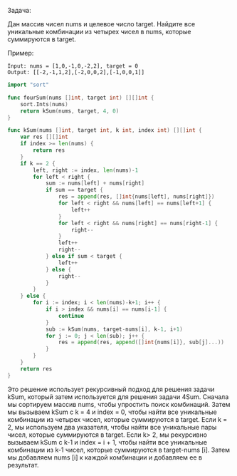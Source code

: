 Задача:

Дан массив чисел nums и целевое число target. Найдите все уникальные комбинации из четырех чисел в nums, которые суммируются в target.

Пример:

```
Input: nums = [1,0,-1,0,-2,2], target = 0
Output: [[-2,-1,1,2],[-2,0,0,2],[-1,0,0,1]]
```

```go
import "sort"

func fourSum(nums []int, target int) [][]int {
	sort.Ints(nums)
	return kSum(nums, target, 4, 0)
}

func kSum(nums []int, target int, k int, index int) [][]int {
	var res [][]int
	if index >= len(nums) {
		return res
	}
	if k == 2 {
		left, right := index, len(nums)-1
		for left < right {
			sum := nums[left] + nums[right]
			if sum == target {
				res = append(res, []int{nums[left], nums[right]})
				for left < right && nums[left] == nums[left+1] {
					left++
				}
				for left < right && nums[right] == nums[right-1] {
					right--
				}
				left++
				right--
			} else if sum < target {
				left++
			} else {
				right--
			}
		}
	} else {
		for i := index; i < len(nums)-k+1; i++ {
			if i > index && nums[i] == nums[i-1] {
				continue
			}
			sub := kSum(nums, target-nums[i], k-1, i+1)
			for j := 0; j < len(sub); j++ {
				res = append(res, append([]int{nums[i]}, sub[j]...))
			}
		}
	}
	return res
}

```

Это решение использует рекурсивный подход для решения задачи kSum, который затем используется для решения задачи 4Sum. Сначала мы сортируем массив nums, чтобы упростить поиск комбинаций. Затем мы вызываем kSum с k = 4 и index = 0, чтобы найти все уникальные комбинации из четырех чисел, которые суммируются в target. Если k = 2, мы используем два указателя, чтобы найти все уникальные пары чисел, которые суммируются в target. Если k> 2, мы рекурсивно вызываем kSum с k-1 и index = i + 1, чтобы найти все уникальные комбинации из k-1 чисел, которые суммируются в target-nums [i]. Затем мы добавляем nums [i] к каждой комбинации и добавляем ее в результат.
